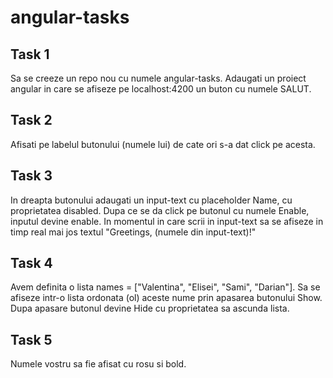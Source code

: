 # angular-tasks

## Task 1

Sa se creeze un repo nou cu numele angular-tasks. Adaugati un proiect angular in care se afiseze pe localhost:4200 un buton cu numele SALUT.

## Task 2

Afisati pe labelul butonului (numele lui) de cate ori s-a dat click pe acesta.

## Task 3

In dreapta butonului adaugati un input-text cu placeholder Name, cu proprietatea disabled. Dupa ce se da click pe butonul cu numele Enable, inputul devine enable. In momentul in care scrii in input-text sa se afiseze in timp real mai jos textul "Greetings, (numele din input-text)!"

## Task 4

Avem definita o lista names = ["Valentina", "Elisei", "Sami", "Darian"]. Sa se afiseze intr-o lista ordonata (ol) aceste nume prin apasarea butonului Show. Dupa apasare butonul devine Hide cu proprietatea sa ascunda lista.

## Task 5
Numele vostru sa fie afisat cu rosu si bold.